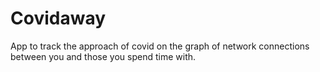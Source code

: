 # Covidaway
App to track the approach of covid on the graph of network connections between you and those you spend time with.
